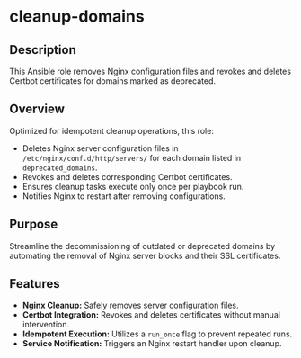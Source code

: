 # cleanup-domains

## Description

This Ansible role removes Nginx configuration files and revokes and deletes Certbot certificates for domains marked as deprecated.

## Overview

Optimized for idempotent cleanup operations, this role:

- Deletes Nginx server configuration files in `/etc/nginx/conf.d/http/servers/` for each domain listed in `deprecated_domains`.
- Revokes and deletes corresponding Certbot certificates.
- Ensures cleanup tasks execute only once per playbook run.
- Notifies Nginx to restart after removing configurations.

## Purpose

Streamline the decommissioning of outdated or deprecated domains by automating the removal of Nginx server blocks and their SSL certificates.

## Features

- **Nginx Cleanup:** Safely removes server configuration files.
- **Certbot Integration:** Revokes and deletes certificates without manual intervention.
- **Idempotent Execution:** Utilizes a `run_once` flag to prevent repeated runs.
- **Service Notification:** Triggers an Nginx restart handler upon cleanup.